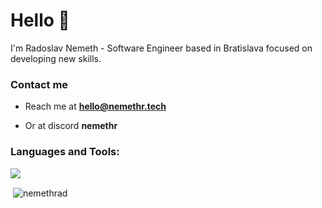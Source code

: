 <h1 align="left">Hello 👋</h1>
I'm Radoslav Nemeth - Software Engineer based in Bratislava focused on developing new skills.
<h3 align="left">Contact me</h3>

- Reach me at **hello@nemethr.tech**

- Or at discord **nemethr**

<h3 align="left">Languages and Tools:</h3>
<p align="left">
  <a href="https://skillicons.dev">
    <img src="https://skillicons.dev/icons?i=python,java,kotlin,docker,redis,mongo,mysql,maven,idea," />
  </a>
</p>


<p>&nbsp;<img align="center" src="github-readme-stats-nine-umber-13.vercel.app/api?username=nemethrad&show=reviews,discussions_started,discussions_answered,prs_merged,prs_merged_percentage&theme=radical&locale=en" alt="nemethrad" /></p>
